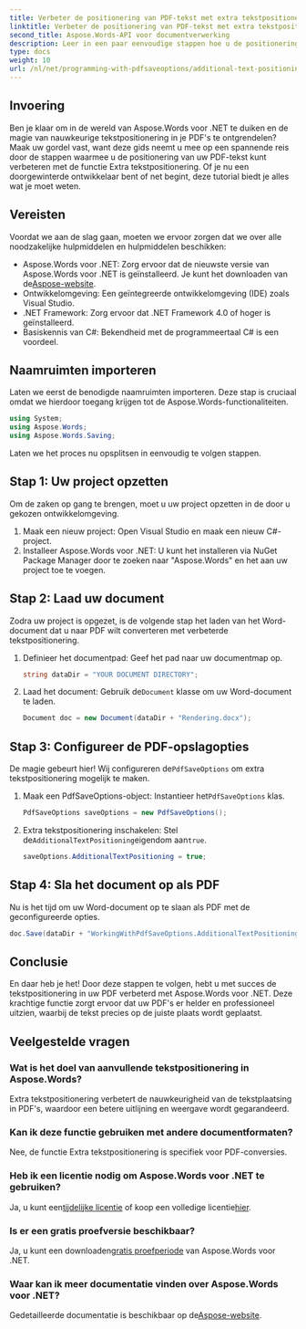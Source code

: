 ```yaml
---
title: Verbeter de positionering van PDF-tekst met extra tekstpositionering
linktitle: Verbeter de positionering van PDF-tekst met extra tekstpositionering
second_title: Aspose.Words-API voor documentverwerking
description: Leer in een paar eenvoudige stappen hoe u de positionering van PDF-tekst kunt verbeteren met Aspose.Words voor .NET. Verbeter het uiterlijk van uw document.
type: docs
weight: 10
url: /nl/net/programming-with-pdfsaveoptions/additional-text-positioning/
---
```

## Invoering

Ben je klaar om in de wereld van Aspose.Words voor .NET te duiken en de magie van nauwkeurige tekstpositionering in je PDF's te ontgrendelen? Maak uw gordel vast, want deze gids neemt u mee op een spannende reis door de stappen waarmee u de positionering van uw PDF-tekst kunt verbeteren met de functie Extra tekstpositionering. Of je nu een doorgewinterde ontwikkelaar bent of net begint, deze tutorial biedt je alles wat je moet weten.

## Vereisten

Voordat we aan de slag gaan, moeten we ervoor zorgen dat we over alle noodzakelijke hulpmiddelen en hulpmiddelen beschikken:

-  Aspose.Words voor .NET: Zorg ervoor dat de nieuwste versie van Aspose.Words voor .NET is geïnstalleerd. Je kunt het downloaden van de[Aspose-website](https://releases.aspose.com/words/net/).
- Ontwikkelomgeving: Een geïntegreerde ontwikkelomgeving (IDE) zoals Visual Studio.
- .NET Framework: Zorg ervoor dat .NET Framework 4.0 of hoger is geïnstalleerd.
- Basiskennis van C#: Bekendheid met de programmeertaal C# is een voordeel.

## Naamruimten importeren

Laten we eerst de benodigde naamruimten importeren. Deze stap is cruciaal omdat we hierdoor toegang krijgen tot de Aspose.Words-functionaliteiten.

```csharp
using System;
using Aspose.Words;
using Aspose.Words.Saving;
```

Laten we het proces nu opsplitsen in eenvoudig te volgen stappen.

## Stap 1: Uw project opzetten

Om de zaken op gang te brengen, moet u uw project opzetten in de door u gekozen ontwikkelomgeving.

1. Maak een nieuw project: Open Visual Studio en maak een nieuw C#-project.
2. Installeer Aspose.Words voor .NET: U kunt het installeren via NuGet Package Manager door te zoeken naar "Aspose.Words" en het aan uw project toe te voegen.

## Stap 2: Laad uw document

Zodra uw project is opgezet, is de volgende stap het laden van het Word-document dat u naar PDF wilt converteren met verbeterde tekstpositionering.

1. Definieer het documentpad: Geef het pad naar uw documentmap op.
    ```csharp
    string dataDir = "YOUR DOCUMENT DIRECTORY";
    ```
2.  Laad het document: Gebruik de`Document` klasse om uw Word-document te laden.
    ```csharp
    Document doc = new Document(dataDir + "Rendering.docx");
    ```

## Stap 3: Configureer de PDF-opslagopties

 De magie gebeurt hier! Wij configureren de`PdfSaveOptions` om extra tekstpositionering mogelijk te maken.

1.  Maak een PdfSaveOptions-object: Instantieer het`PdfSaveOptions` klas.
    ```csharp
    PdfSaveOptions saveOptions = new PdfSaveOptions();
    ```
2.  Extra tekstpositionering inschakelen: Stel de`AdditionalTextPositioning`eigendom aan`true`.
    ```csharp
    saveOptions.AdditionalTextPositioning = true;
    ```

## Stap 4: Sla het document op als PDF

Nu is het tijd om uw Word-document op te slaan als PDF met de geconfigureerde opties.

```csharp
doc.Save(dataDir + "WorkingWithPdfSaveOptions.AdditionalTextPositioning.pdf", saveOptions);
```

## Conclusie

En daar heb je het! Door deze stappen te volgen, hebt u met succes de tekstpositionering in uw PDF verbeterd met Aspose.Words voor .NET. Deze krachtige functie zorgt ervoor dat uw PDF's er helder en professioneel uitzien, waarbij de tekst precies op de juiste plaats wordt geplaatst.

## Veelgestelde vragen

### Wat is het doel van aanvullende tekstpositionering in Aspose.Words?
Extra tekstpositionering verbetert de nauwkeurigheid van de tekstplaatsing in PDF's, waardoor een betere uitlijning en weergave wordt gegarandeerd.

### Kan ik deze functie gebruiken met andere documentformaten?
Nee, de functie Extra tekstpositionering is specifiek voor PDF-conversies.

### Heb ik een licentie nodig om Aspose.Words voor .NET te gebruiken?
 Ja, u kunt een[tijdelijke licentie](https://purchase.aspose.com/temporary-license/) of koop een volledige licentie[hier](https://purchase.aspose.com/buy).

### Is er een gratis proefversie beschikbaar?
 Ja, u kunt een downloaden[gratis proefperiode](https://releases.aspose.com/) van Aspose.Words voor .NET.

### Waar kan ik meer documentatie vinden over Aspose.Words voor .NET?
 Gedetailleerde documentatie is beschikbaar op de[Aspose-website](https://reference.aspose.com/words/net/).
